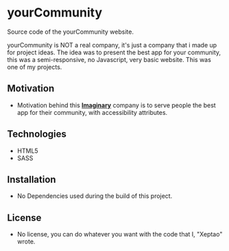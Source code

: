 # yourCommunity
Source code of the yourCommunity website.

yourCommunity is NOT a real company, it's just a company that i made up for project ideas.
The idea was to present the best app for your community, this was a semi-responsive, no Javascript, very basic website.
This was one of my projects.

## Motivation
- Motivation behind this **[Imaginary](https://en.wikipedia.org/wiki/Imaginary_(sociology))** company is to serve people the best app for their community, with accessibility attributes.  

## Technologies
- HTML5
- SASS

## Installation
- No Dependencies used during the build of this project.

## License
- No license, you can do whatever you want with the code that I, "Xeptao" wrote.
